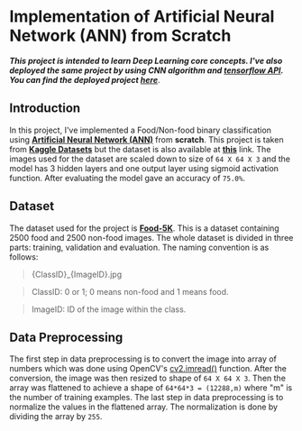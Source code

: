 # Implementation of Artificial Neural Network (ANN) from Scratch

**_This project is intended to learn Deep Learning core concepts. I've also deployed the same project by using CNN algorithm and **[tensorflow API](https://www.tensorflow.org/)**. You can find the deployed project **[here](https://github.com/abhishk12/Food-Nonfood-ImageClassifier)**_**.

## Introduction

In this project, I've implemented a Food/Non-food binary classification using **[Artificial Neural Network (ANN)](https://en.wikipedia.org/wiki/Artificial_neural_network "ANN")** from **scratch**. This project is taken from **[Kaggle Datasets](https://www.kaggle.com/trolukovich/food5k-image-dataset?select=evaluation "Dataset Link")** but the dataset is also available at **[this](https://www.epfl.ch/labs/mmspg/downloads/food-image-datasets/ "Original Dataset Link")** link. The images used for the dataset are scaled down to size of `64 X 64 X 3` and the model has 3 hidden layers and one output layer using sigmoid activation function. After evaluating the model gave an accuracy of `75.0%`.

## Dataset
The dataset used for the project is **[Food-5K](https://www.epfl.ch/labs/mmspg/downloads/food-image-datasets/  "Food-5K dataset link")**. This is a dataset containing 2500 food and 2500 non-food images. The whole dataset is divided in three parts: training, validation and evaluation. The naming convention is as follows:

> {ClassID}_{ImageID}.jpg

> ClassID: 0 or 1; 0 means non-food and 1 means food. 

> ImageID: ID of the image within the class.

## Data Preprocessing
The first step in data preprocessing is to convert the image into array of numbers which was done using OpenCV's [cv2.imread()](https://docs.opencv.org/3.4/d4/da8/group__imgcodecs.html#ga288b8b3da0892bd651fce07b3bbd3a56) function. After the conversion, the image was then resized to shape of `64 X 64 X 3`. Then the array was flattened to achieve a shape of `64*64*3 = (12288,m)` where "m" is the number of training examples. The last step in data preprocessing is to normalize the values in the flattened array. The normalization is done by dividing the array by `255`.
